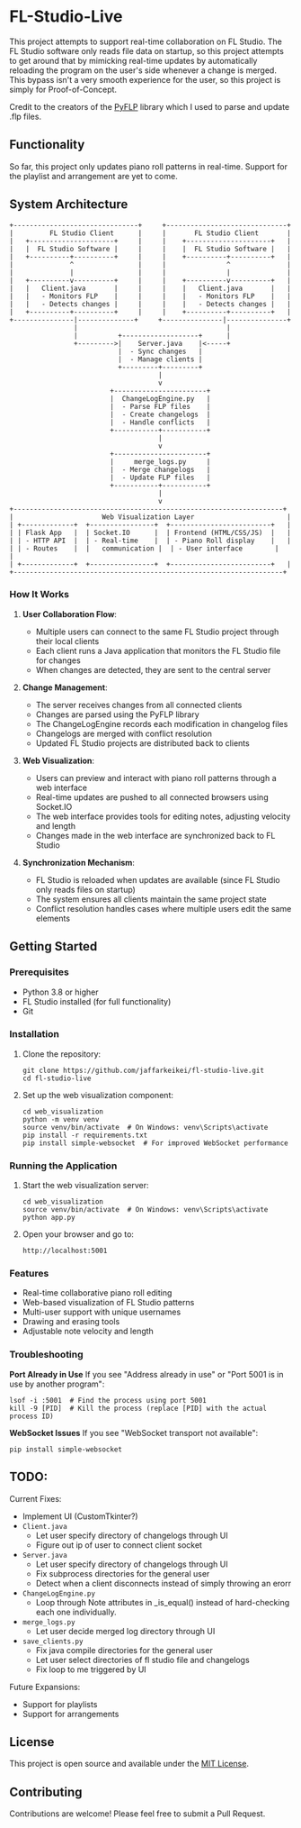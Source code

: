 # FL-Studio-Live
This project attempts to support real-time collaboration on FL Studio. The FL Studio software only reads file data on startup, so this project attempts to get around that by mimicking real-time updates by automatically reloading the program on the user's side whenever a change is merged. This bypass isn't a very smooth experience for the user, so this project is simply for Proof-of-Concept.

Credit to the creators of the [PyFLP](https://github.com/demberto/PyFLP) library which I used to parse and update .flp files.

## Functionality
So far, this project only updates piano roll patterns in real-time. Support for the playlist and arrangement are yet to come. 

## System Architecture

```
+-------------------------------+     +------------------------------+
|         FL Studio Client      |     |       FL Studio Client       |
|   +---------------------+     |     |    +---------------------+   |
|   |  FL Studio Software |     |     |    |  FL Studio Software |   |
|   +----------+----------+     |     |    +----------+----------+   |
|              ^                |     |               ^              |
|              |                |     |               |              |
|   +----------v----------+     |     |    +----------v----------+   |
|   |   Client.java       |     |     |    |   Client.java       |   |
|   |   - Monitors FLP    |     |     |    |   - Monitors FLP    |   |
|   |   - Detects changes |     |     |    |   - Detects changes |   |
|   +----------+----------+     |     |    +----------+----------+   |
+---------------|--------------+     +---------------|---------------+
                |                                     |
                |          +-------------------+      |
                +--------->|    Server.java    |<-----+
                           |  - Sync changes   |
                           |  - Manage clients |
                           +---------+---------+
                                     |
                                     v
                         +-----------------------+
                         |  ChangeLogEngine.py   |
                         |  - Parse FLP files    |
                         |  - Create changelogs  |
                         |  - Handle conflicts   |
                         +-----------+-----------+
                                     |
                                     v
                         +-----------------------+
                         |     merge_logs.py     |
                         |  - Merge changelogs   |
                         |  - Update FLP files   |
                         +-----------+-----------+
                                     |
                                     v
+-------------------------------------------------------------------+
|                      Web Visualization Layer                       |
| +-------------+  +----------------+  +-------------------------+   |
| | Flask App   |  | Socket.IO      |  | Frontend (HTML/CSS/JS)  |   |
| | - HTTP API  |  | - Real-time    |  | - Piano Roll display    |   |
| | - Routes    |  |   communication |  | - User interface        |   |
| +-------------+  +----------------+  +-------------------------+   |
+-------------------------------------------------------------------+
```

### How It Works

1. **User Collaboration Flow**:
   - Multiple users can connect to the same FL Studio project through their local clients
   - Each client runs a Java application that monitors the FL Studio file for changes
   - When changes are detected, they are sent to the central server

2. **Change Management**:
   - The server receives changes from all connected clients
   - Changes are parsed using the PyFLP library
   - The ChangeLogEngine records each modification in changelog files
   - Changelogs are merged with conflict resolution
   - Updated FL Studio projects are distributed back to clients

3. **Web Visualization**:
   - Users can preview and interact with piano roll patterns through a web interface
   - Real-time updates are pushed to all connected browsers using Socket.IO
   - The web interface provides tools for editing notes, adjusting velocity and length
   - Changes made in the web interface are synchronized back to FL Studio

4. **Synchronization Mechanism**:
   - FL Studio is reloaded when updates are available (since FL Studio only reads files on startup)
   - The system ensures all clients maintain the same project state
   - Conflict resolution handles cases where multiple users edit the same elements

## Getting Started

### Prerequisites
- Python 3.8 or higher
- FL Studio installed (for full functionality)
- Git

### Installation

1. Clone the repository:
   ```
   git clone https://github.com/jaffarkeikei/fl-studio-live.git
   cd fl-studio-live
   ```

2. Set up the web visualization component:
   ```
   cd web_visualization
   python -m venv venv
   source venv/bin/activate  # On Windows: venv\Scripts\activate
   pip install -r requirements.txt
   pip install simple-websocket  # For improved WebSocket performance
   ```

### Running the Application

1. Start the web visualization server:
   ```
   cd web_visualization
   source venv/bin/activate  # On Windows: venv\Scripts\activate
   python app.py
   ```

2. Open your browser and go to:
   ```
   http://localhost:5001
   ```

### Features
- Real-time collaborative piano roll editing
- Web-based visualization of FL Studio patterns
- Multi-user support with unique usernames
- Drawing and erasing tools
- Adjustable note velocity and length

### Troubleshooting

**Port Already in Use**
If you see "Address already in use" or "Port 5001 is in use by another program":
```
lsof -i :5001  # Find the process using port 5001
kill -9 [PID]  # Kill the process (replace [PID] with the actual process ID)
```

**WebSocket Issues**
If you see "WebSocket transport not available":
```
pip install simple-websocket
```

## TODO:

Current Fixes:
- Implement UI (CustomTkinter?)
- `Client.java`
    - Let user specify directory of changelogs through UI
    - Figure out ip of user to connect client socket
- `Server.java`
    - Let user specify directory of changelogs through UI
    - Fix subprocess directories for the general user
    - Detect when a client disconnects instead of simply throwing an erorr
- `ChangeLogEngine.py`
    - Loop through Note attributes in _is_equal() instead of hard-checking each one individually.
- `merge_logs.py`
    - Let user decide merged log directory through UI
- `save_clients.py`
    - Fix java compile directories for the general user
    - Let user select directories of fl studio file and changelogs
    - Fix loop to me triggered by UI

Future Expansions:
- Support for playlists
- Support for arrangements

## License
This project is open source and available under the [MIT License](LICENSE).

## Contributing
Contributions are welcome! Please feel free to submit a Pull Request.
